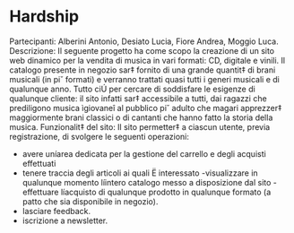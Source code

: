 # Hardship

Partecipanti: Alberini Antonio, Desiato Lucia, Fiore Andrea, Moggio Luca.
Descrizione: 
Il seguente progetto ha come scopo la creazione di un sito web dinamico per la vendita di musica in vari formati: CD, digitale e vinili. Il catalogo presente in negozio sar‡ fornito di una grande quantit‡ di brani musicali (in pi˘ formati) e verranno trattati quasi tutti i generi musicali e di qualunque anno. Tutto ciÚ per cercare di soddisfare le esigenze di qualunque cliente: il sito infatti sar‡ accessibile a tutti, dai ragazzi che prediligono musica ìgiovaneî al pubblico pi˘ adulto che magari apprezzer‡ maggiormente brani classici o di cantanti che hanno fatto la storia della musica. 
Funzionalit‡ del sito:
Il sito permetter‡ a ciascun utente, previa registrazione, di svolgere le seguenti operazioni:
- avere uníarea dedicata per la gestione del carrello e degli acquisti effettuati
- tenere traccia degli articoli ai quali Ë interessato
-visualizzare in qualunque momento líintero catalogo messo a disposizione dal sito
-effettuare líacquisto di qualunque prodotto in qualunque formato (a patto che sia disponibile in negozio).
- lasciare feedback.
- iscrizione a newsletter.
